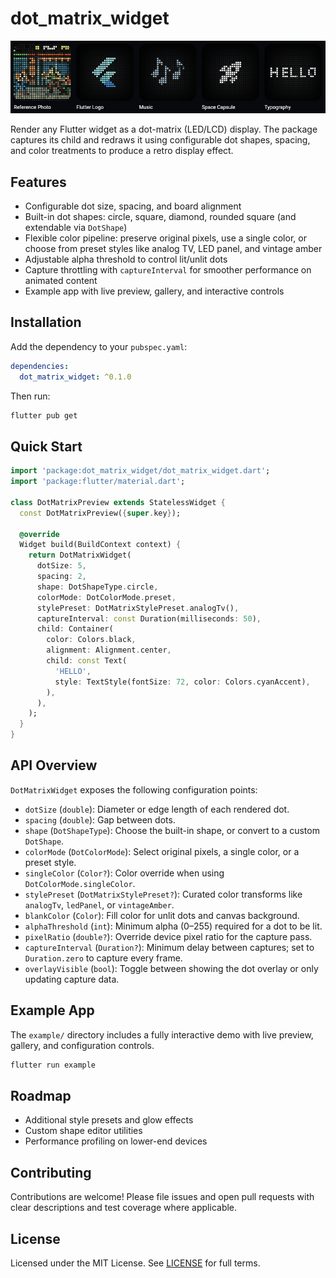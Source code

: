 # dot_matrix_widget

<center>
<img src="https://raw.githubusercontent.com/topmoveright/dot_matrix_widget/refs/heads/main/screenshots/screenshot.png" alt="screenshot">
</center>

Render any Flutter widget as a dot-matrix (LED/LCD) display. The package captures its child and redraws it using configurable dot shapes, spacing, and color treatments to produce a retro display effect.



## Features

- Configurable dot size, spacing, and board alignment
- Built-in dot shapes: circle, square, diamond, rounded square (and extendable via `DotShape`)
- Flexible color pipeline: preserve original pixels, use a single color, or choose from preset styles like analog TV, LED panel, and vintage amber
- Adjustable alpha threshold to control lit/unlit dots
- Capture throttling with `captureInterval` for smoother performance on animated content
- Example app with live preview, gallery, and interactive controls

## Installation

Add the dependency to your `pubspec.yaml`:

```yaml
dependencies:
  dot_matrix_widget: ^0.1.0
```

Then run:

```bash
flutter pub get
```

## Quick Start

```dart
import 'package:dot_matrix_widget/dot_matrix_widget.dart';
import 'package:flutter/material.dart';

class DotMatrixPreview extends StatelessWidget {
  const DotMatrixPreview({super.key});

  @override
  Widget build(BuildContext context) {
    return DotMatrixWidget(
      dotSize: 5,
      spacing: 2,
      shape: DotShapeType.circle,
      colorMode: DotColorMode.preset,
      stylePreset: DotMatrixStylePreset.analogTv(),
      captureInterval: const Duration(milliseconds: 50),
      child: Container(
        color: Colors.black,
        alignment: Alignment.center,
        child: const Text(
          'HELLO',
          style: TextStyle(fontSize: 72, color: Colors.cyanAccent),
        ),
      ),
    );
  }
}
```

## API Overview

`DotMatrixWidget` exposes the following configuration points:

- `dotSize` (`double`): Diameter or edge length of each rendered dot.
- `spacing` (`double`): Gap between dots.
- `shape` (`DotShapeType`): Choose the built-in shape, or convert to a custom `DotShape`.
- `colorMode` (`DotColorMode`): Select original pixels, a single color, or a preset style.
- `singleColor` (`Color?`): Color override when using `DotColorMode.singleColor`.
- `stylePreset` (`DotMatrixStylePreset?`): Curated color transforms like `analogTv`, `ledPanel`, or `vintageAmber`.
- `blankColor` (`Color`): Fill color for unlit dots and canvas background.
- `alphaThreshold` (`int`): Minimum alpha (0–255) required for a dot to be lit.
- `pixelRatio` (`double?`): Override device pixel ratio for the capture pass.
- `captureInterval` (`Duration?`): Minimum delay between captures; set to `Duration.zero` to capture every frame.
- `overlayVisible` (`bool`): Toggle between showing the dot overlay or only updating capture data.

## Example App

The `example/` directory includes a fully interactive demo with live preview, gallery, and configuration controls.

```bash
flutter run example
```

## Roadmap

- Additional style presets and glow effects
- Custom shape editor utilities
- Performance profiling on lower-end devices

## Contributing

Contributions are welcome! Please file issues and open pull requests with clear descriptions and test coverage where applicable.

## License

Licensed under the MIT License. See [LICENSE](LICENSE) for full terms.
